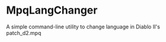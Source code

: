 MpqLangChanger
==============

A simple command-line utility to change language in Diablo II's patch_d2.mpq
